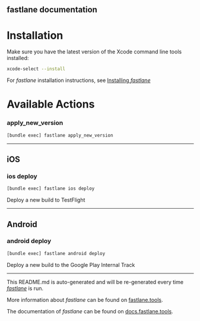 fastlane documentation
----

# Installation

Make sure you have the latest version of the Xcode command line tools installed:

```sh
xcode-select --install
```

For _fastlane_ installation instructions, see [Installing _fastlane_](https://docs.fastlane.tools/#installing-fastlane)

# Available Actions

### apply_new_version

```sh
[bundle exec] fastlane apply_new_version
```



----


## iOS

### ios deploy

```sh
[bundle exec] fastlane ios deploy
```

Deploy a new build to TestFlight

----


## Android

### android deploy

```sh
[bundle exec] fastlane android deploy
```

Deploy a new build to the Google Play Internal Track

----

This README.md is auto-generated and will be re-generated every time [_fastlane_](https://fastlane.tools) is run.

More information about _fastlane_ can be found on [fastlane.tools](https://fastlane.tools).

The documentation of _fastlane_ can be found on [docs.fastlane.tools](https://docs.fastlane.tools).
